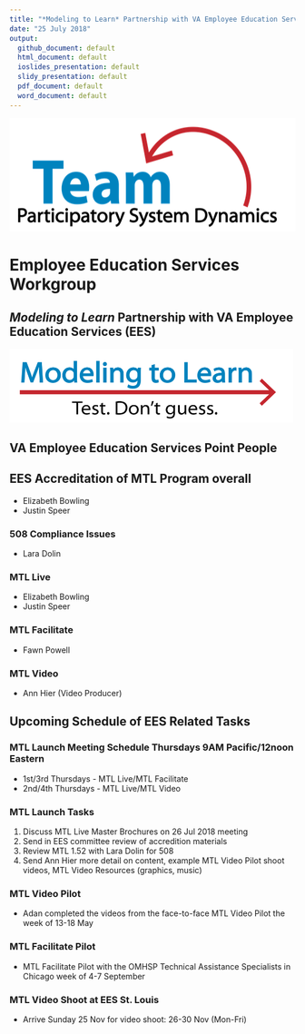 ```yaml
---
title: "*Modeling to Learn* Partnership with VA Employee Education Services (EES)"
date: "25 July 2018"
output: 
  github_document: default
  html_document: default
  ioslides_presentation: default
  slidy_presentation: default
  pdf_document: default
  word_document: default
---
```

<img src = "https://github.com/lzim/teampsd/blob/teampsd_style/teampsd_logo/team_psd_logo_sm.png"
     height = "200" width = "600">  

# Employee Education Services Workgroup


<!-- MTL Logo, HTML img tag -->
## *Modeling to Learn* Partnership with VA Employee Education Services (EES)
<img src = "https://raw.githubusercontent.com/lzim/teampsd/teampsd_style/mtl_logo/mtl_testdontguess_sm.png"
     height = "130" width = "500">  

## VA Employee Education Services Point People


## EES Accreditation of MTL Program overall
- Elizabeth Bowling
- Justin Speer


### 508 Compliance Issues
- Lara Dolin


### MTL Live
- Elizabeth Bowling
- Justin Speer


### MTL Facilitate
- Fawn Powell


### MTL Video
- Ann Hier (Video Producer)

## Upcoming Schedule of EES Related Tasks

### MTL Launch Meeting Schedule Thursdays 9AM Pacific/12noon Eastern
- 1st/3rd Thursdays - MTL Live/MTL Facilitate
- 2nd/4th Thursdays - MTL Live/MTL Video


### MTL Launch Tasks
1. Discuss MTL Live Master Brochures on 26 Jul 2018 meeting
2. Send in EES committee review of accredition materials
3. Review MTL 1.52 with Lara Dolin for 508 
4. Send Ann Hier more detail on content, example MTL Video Pilot shoot videos, MTL Video Resources (graphics, music)


### MTL Video Pilot
- Adan completed the videos from the face-to-face MTL Video Pilot the week of 13-18 May


### MTL Facilitate Pilot
- MTL Facilitate Pilot with the OMHSP Technical Assistance Specialists in Chicago week of 4-7 September


### MTL Video Shoot at EES St. Louis 
- Arrive Sunday 25 Nov for video shoot: 26-30 Nov (Mon-Fri)
